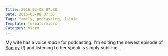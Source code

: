 ```yaml
---
Title: 2016-03-08 07:30
Date: 2016-03-08 07:30
Tags: family, podcasting, Jaimie
Template: formats/micro
Category: micro
...
```


My wife has a voice *made* for podcasting. I'm editing the newest episode of [Sap.py] (!) and listening to her speak is simply sublime.

[Sap.py]: http://www.sap-py.com
